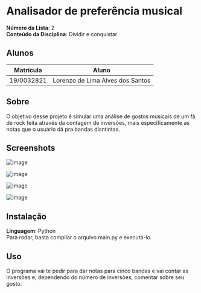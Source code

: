 # Analisador de preferência musical

**Número da Lista**: 2<br>
**Conteúdo da Disciplina**: Dividir e conquistar<br>

## Alunos
|Matrícula | Aluno |
| -- | -- |
| 19/0032821  | Lorenzo de Lima Alves dos Santos |

## Sobre 
O objetivo desse projeto é simular uma análise de gostos musicais de um fã de rock feita através da contagem de inversões, mais especificamente as notas que o usuário dá pra bandas disntintas.

## Screenshots
![image](https://github.com/projeto-de-algoritmos/DeC_PreferenciaMusica/assets/54644579/98a0a681-29f8-4d28-85d1-018cd4b4e2c2)

![image](https://github.com/projeto-de-algoritmos/DeC_PreferenciaMusica/assets/54644579/3f269740-8be6-462e-b7f9-a2e1a3dafdb5)

![image](https://github.com/projeto-de-algoritmos/DeC_PreferenciaMusica/assets/54644579/b5acd190-8530-4514-a5aa-a6d6a20322ac)

![image](https://github.com/projeto-de-algoritmos/DeC_PreferenciaMusica/assets/54644579/b782fbe6-cb1e-4b15-848b-2b65e47c3249)


## Instalação 
**Linguagem**: Python<br>
Para rodar, basta compilar o arquivo main.py e executá-lo.

## Uso 
O programa vai te pedir para dar notas para cinco bandas e vai contar as inversões e, dependendo do número de inversões, comentar sobre seu gosto.




